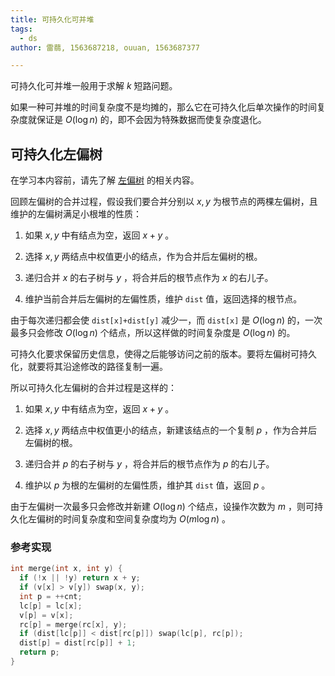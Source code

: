 ```yaml
---
title: 可持久化可并堆
tags:
  - ds
author: 雷蒻, 1563687218, ouuan, 1563687377

---
```


可持久化可并堆一般用于求解 $k$ 短路问题。

如果一种可并堆的时间复杂度不是均摊的，那么它在可持久化后单次操作的时间复杂度就保证是 $O(\log n)$ 的，即不会因为特殊数据而使复杂度退化。

## 可持久化左偏树

在学习本内容前，请先了解 [左偏树](./leftist-tree.md) 的相关内容。

回顾左偏树的合并过程，假设我们要合并分别以 $x,y$ 为根节点的两棵左偏树，且维护的左偏树满足小根堆的性质：

1. 如果 $x,y$ 中有结点为空，返回 $x+y$ 。

2. 选择 $x,y$ 两结点中权值更小的结点，作为合并后左偏树的根。

3. 递归合并 $x$ 的右子树与 $y$ ，将合并后的根节点作为 $x$ 的右儿子。

4. 维护当前合并后左偏树的左偏性质，维护 `dist` 值，返回选择的根节点。

由于每次递归都会使 `dist[x]+dist[y]` 减少一，而 `dist[x]` 是 $O(\log n)$ 的，一次最多只会修改 $O(\log n)$ 个结点，所以这样做的时间复杂度是 $O(\log n)$ 的。

可持久化要求保留历史信息，使得之后能够访问之前的版本。要将左偏树可持久化，就要将其沿途修改的路径复制一遍。

所以可持久化左偏树的合并过程是这样的：

1. 如果 $x,y$ 中有结点为空，返回 $x+y$ 。

2. 选择 $x,y$ 两结点中权值更小的结点，新建该结点的一个复制 $p$ ，作为合并后左偏树的根。

3. 递归合并 $p$ 的右子树与 $y$ ，将合并后的根节点作为 $p$ 的右儿子。

4. 维护以 $p$ 为根的左偏树的左偏性质，维护其 `dist` 值，返回 $p$ 。

由于左偏树一次最多只会修改并新建 $O(\log n)$ 个结点，设操作次数为 $m$ ，则可持久化左偏树的时间复杂度和空间复杂度均为 $O(m\log n)$ 。

### 参考实现

```cpp
int merge(int x, int y) {
  if (!x || !y) return x + y;
  if (v[x] > v[y]) swap(x, y);
  int p = ++cnt;
  lc[p] = lc[x];
  v[p] = v[x];
  rc[p] = merge(rc[x], y);
  if (dist[lc[p]] < dist[rc[p]]) swap(lc[p], rc[p]);
  dist[p] = dist[rc[p]] + 1;
  return p;
}
```
